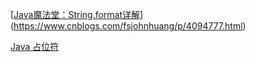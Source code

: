 [[Java魔法堂：String.format详解](https://www.cnblogs.com/fsjohnhuang/p/4094777.html)](https://www.cnblogs.com/fsjohnhuang/p/4094777.html)

[Java 占位符](https://www.jianshu.com/p/c136dea8da9a)

